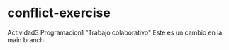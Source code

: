 # conflict-exercise
Actividad3 Programacion1 "Trabajo colaborativo"
Este es un cambio en la main branch.